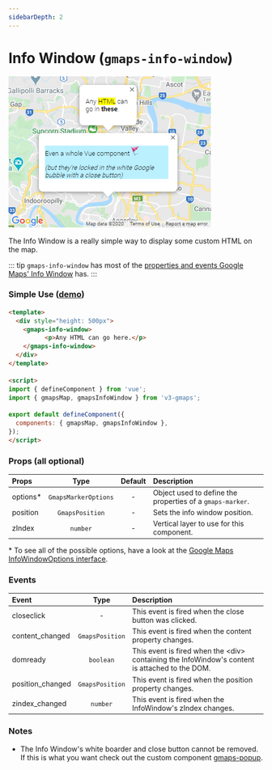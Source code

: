 ```yaml
---
sidebarDepth: 2
---
```


# Info Window (`gmaps-info-window`)

<div class="v3-gmaps-screenshot">
  <img src="../img/info-window.png">
  <p>The Info Window is a really simple way to display some custom HTML on the map.</p>
</div>

::: tip
`gmaps-info-window` has most of the [properties and events Google Maps' Info Window](https://developers.google.com/maps/documentation/javascript/reference/info-window) has.
:::

### Simple Use ([demo](https://vue-bujcvu.stackblitz.io/info-window))

```html
<template>
  <div style="height: 500px">
    <gmaps-info-window>
          <p>Any HTML can go here.</p>
    </gmaps-info-window>
  </div>
</template>

<script>
import { defineComponent } from 'vue';
import { gmapsMap, gmapsInfoWindow } from 'v3-gmaps';

export default defineComponent({
  components: { gmapsMap, gmapsInfoWindow },
});
</script>
```

### Props (all optional)

| Props     |         Type         | Default | Description                                               |
| :-------- | :------------------: | :-----: | :-------------------------------------------------------- |
| options\* | `GmapsMarkerOptions` |    -    | Object used to define the properties of a `gmaps-marker`. |
| position  |   `GmapsPosition`    |    -    | Sets the info window position.                            |
| zIndex    |       `number`       |    -    | Vertical layer to use for this component.                 |

\* To see all of the possible options, have a look at the [Google Maps InfoWindowOptions interface](https://developers.google.com/maps/documentation/javascript/reference/info-window#InfoWindowOptions).

### Events

| Event            |      Type       | Description                                                                                       |
| :--------------- | :-------------: | :------------------------------------------------------------------------------------------------ |
| closeclick       |        -        | This event is fired when the close button was clicked.                                            |
| content_changed  | `GmapsPosition` | This event is fired when the content property changes.                                            |
| domready         |    `boolean`    | This event is fired when the &lt;div> containing the InfoWindow's content is attached to the DOM. |
| position_changed | `GmapsPosition` | This event is fired when the position property changes.                                           |
| zindex_changed   |    `number`     | This event is fired when the InfoWindow's zIndex changes.                                         |

### Notes

- The Info Window's white boarder and close button cannot be removed. If this is what you want check out the custom component <a href="./popup">gmaps-popup</a>.
